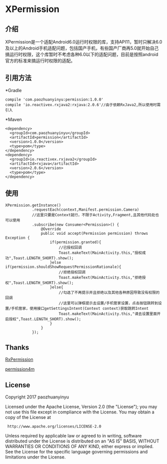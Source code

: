 # XPermission
## 介绍
XPermission是一个适配Android6.0运行时权限的库，支持API11，暂时只解决6.0及以上的Android手机适配问题，包括国产手机，有些国产厂商再5.0就开始自己搞运行时权限，这个库暂时不考虑各种6.0以下的适配问题，目前是按照android官方的标准来搞运行时权限的适配。

## 引用方法
*Gradle
```
compile 'com.paozhuanyinyu:permission:1.0.0'
compile 'io.reactivex.rxjava2:rxjava:2.0.6'//由于依赖RxJava2,所以使用时需引入
```
*Maven
```
<dependency>
  <groupId>com.paozhuanyinyu</groupId>
  <artifactId>permission</artifactId>
  <version>1.0.0</version>
  <type>pom</type>
</dependency>
<dependency>
  <groupId>io.reactivex.rxjava2</groupId>
  <artifactId>rxjava</artifactId>
  <version>2.0.6</version>
  <type>pom</type>
</dependency>
```

## 使用
```
XPermission.getInstance()
            .requestEach(context,Manifest.permission.Camera)
            //这里只要是Context就行，不限于Activity,Fragment,且其他代码处也可以使用
            .subscribe(new Consumer<Permission>() {
                @Override
                public void accept(Permission permission) throws Exception {
                    if(permission.granted){
                        //已授权回调
                        Toast.makeText(MainActivity.this,"授权成功",Toast.LENGTH_SHORT).show();
                    }else if(permission.shouldShowRequestPermissionRationale){
                        //拒绝授权回调
                        Toast.makeText(MainActivity.this,"拒绝授权",Toast.LENGTH_SHORT).show();
                    }else{
                        //勾选了不再提示并且拒绝以及其他各种原因导致没有权限的回调
                        //这里可以弹框提示去设置/手机管家设置，点击按钮跳转到设置/手机管家，使用接口getSettingsIntent(Context context)获取跳转Intent
                        Toast.makeText(MainActivity.this,"请去设置里面开启授权",Toast.LENGTH_SHORT).show();
                    }
                }
            });
```

## Thanks 
[RxPermission](https://github.com/tbruyelle/RxPermissions)

[permission4m](https://github.com/jokermonn/permissions4m)
## License

Copyright  2017  paozhuanyinyu

Licensed under the Apache License, Version 2.0 (the "License");
you may not use this file except in compliance with the License.
You may obtain a copy of the License at

     http://www.apache.org/licenses/LICENSE-2.0

Unless required by applicable law or agreed to in writing, software
distributed under the License is distributed on an "AS IS" BASIS,
WITHOUT WARRANTIES OR CONDITIONS OF ANY KIND, either express or implied.
See the License for the specific language governing permissions and
limitations under the License.